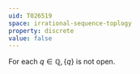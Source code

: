 ```yaml
---
uid: T026519
space: irrational-sequence-toplogy
property: discrete
value: false
---
```

For each $q \in \mathbb{Q},\{q\}$ is not open.

